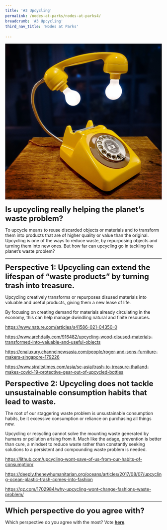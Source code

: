 ```yaml
---
title: '#3 Upcycling'
permalink: /nodes-at-parks/nodes-at-parks4/
breadcrumb: '#3 Upcycling'
third_nav_title: 'Nodes at Parks'

---
```


![](../images/nodes-at-parks-08-min.jpg)



**<FONT SIZE="5">Is upcycling really helping the planet’s waste problem?</FONT>**

To upcycle means to reuse discarded objects or materials and to transform them into products that are of higher quality or value than the original. Upcycling is one of the ways to reduce waste, by repurposing objects and turning them into new ones. But how far can upcycling go in tackling the planet’s waste problem? 



<HR>

**<FONT SIZE="5">Perspective 1: Upcycling can extend the lifespan of “waste products” by turning trash into treasure.</FONT>** 

Upcycling creatively transforms or repurposes disused materials into valuable and useful products, giving them a new lease of life. 

By focusing on creating demand for materials already circulating in the economy, this can help manage dwindling natural and finite resources. 

<a href=" https://www.nature.com/articles/s41586-021-04350-0"  target="_blank"> https://www.nature.com/articles/s41586-021-04350-0</a>

<a href="https://www.archdaily.com/916482/upcycling-wood-disused-materials-transformed-into-valuable-and-useful-objects"  target="_blank">https://www.archdaily.com/916482/upcycling-wood-disused-materials-transformed-into-valuable-and-useful-objects</a>

<a href="https://cnaluxury.channelnewsasia.com/people/roger-and-sons-furniture-makers-singapore-179226"  target="_blank">https://cnaluxury.channelnewsasia.com/people/roger-and-sons-furniture-makers-singapore-179226</a>

<a href="https://www.straitstimes.com/asia/se-asia/trash-to-treasure-thailand-makes-covid-19-protective-gear-out-of-upcycled-bottles"  target="_blank">https://www.straitstimes.com/asia/se-asia/trash-to-treasure-thailand-makes-covid-19-protective-gear-out-of-upcycled-bottles </a>



**<FONT SIZE="5">Perspective 2: Upcycling does not tackle unsustainable consumption habits that lead to waste.</FONT>** 

The root of our staggering waste problem is unsustainable consumption habits, be it excessive consumption or reliance on purchasing all things new.

Upcycling or recycling cannot solve the mounting waste generated by humans or pollution arising from it. Much like the adage, prevention is better than cure, a mindset to reduce waste rather than constantly seeking solutions to a persistent and compounding waste problem is needed.  

<a href="https://lithub.com/upcycling-wont-save-of-us-from-our-habits-of-consumption/"  target="_blank">https://lithub.com/upcycling-wont-save-of-us-from-our-habits-of-consumption/</a>

<a href="https://deeply.thenewhumanitarian.org/oceans/articles/2017/08/07/upcycling-ocean-plastic-trash-comes-into-fashion"  target="_blank">https://deeply.thenewhumanitarian.org/oceans/articles/2017/08/07/upcycling-ocean-plastic-trash-comes-into-fashion</a>

<a href="https://qz.com/1702984/why-upcycling-wont-change-fashions-waste-problem/"  target="_blank">https://qz.com/1702984/why-upcycling-wont-change-fashions-waste-problem/</a>

<HR>

**<FONT SIZE ="5">Which perspective do you agree with?</FONT>**

Which perspective do you agree with the most? Vote **<a href="https://forms.gle/eQXxvmLM8FPEoFBo6" target=_blank>here</a>**.





